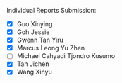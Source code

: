 Individual Reports Submission:

- [x] Guo Xinying
- [x] Goh Jessie 
- [x] Gwenn Tan Yiru 
- [x] Marcus Leong Yu Zhen 
- [ ] Michael Cahyadi Tjondro Kusumo
- [x] Tan Jichen
- [x] Wang Xinyu 
